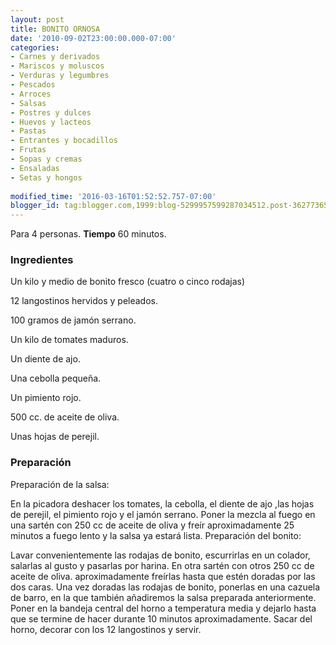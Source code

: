 ```yaml
---
layout: post
title: BONITO ORNOSA
date: '2010-09-02T23:00:00.000-07:00'
categories:
- Carnes y derivados
- Mariscos y moluscos
- Verduras y legumbres
- Pescados
- Arroces
- Salsas
- Postres y dulces
- Huevos y lacteos
- Pastas
- Entrantes y bocadillos
- Frutas
- Sopas y cremas
- Ensaladas
- Setas y hongos
 
modified_time: '2016-03-16T01:52:52.757-07:00'
blogger_id: tag:blogger.com,1999:blog-5299957599287034512.post-3627736565727655832
---
```


Para 4 personas.
<b>Tiempo</b> 60 minutos.

<h3>Ingredientes</h3>

Un kilo y medio de bonito fresco (cuatro o cinco rodajas)

12 langostinos hervidos y peleados.

100 gramos de jamón serrano.

Un kilo de tomates maduros.

Un diente de ajo.

Una cebolla pequeña.

Un pimiento rojo.

500 cc. de aceite de oliva.

Unas hojas de perejil.

<h3>Preparación</h3>

Preparación de la salsa:

En la picadora deshacer los tomates, la cebolla, el diente de ajo ,las hojas de perejil, el pimiento rojo y el jamón serrano. Poner la mezcla al fuego en una sartén con 250 cc de aceite de oliva y freír aproximadamente 25 minutos a fuego lento y la salsa ya estará lista. Preparación del bonito:

Lavar convenientemente las rodajas de bonito, escurrirlas en un colador, salarlas al gusto y pasarlas por harina. En otra sartén con otros 250 cc de aceite de oliva. aproximadamente freírlas hasta que estén doradas por las dos caras. Una vez doradas las rodajas de bonito, ponerlas en una cazuela de barro, en la que también añadiremos la salsa preparada anteriormente. Poner en la bandeja central del horno a temperatura media y dejarlo hasta que se termine de hacer durante 10 minutos aproximadamente. Sacar del horno, decorar con los 12 langostinos y servir.

